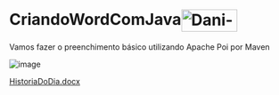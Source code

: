 # CriandoWordComJava<img align="center" alt="Dani-Java" height="40" width="100" src="https://cdn.jsdelivr.net/gh/devicons/devicon/icons/java/java-original-wordmark.svg">
 Vamos fazer o preenchimento básico utilizando Apache Poi por Maven
 
 ![image](https://user-images.githubusercontent.com/58008758/195216746-0d3254f3-23f4-4a45-a719-899577a3818e.png)

[HistoriaDoDia.docx](https://github.com/DanielEloy/CriandoWordComJava/files/9760291/HistoriaDoDia.docx)
